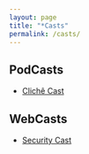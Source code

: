 ```yaml
---
layout: page
title: "*Casts"
permalink: /casts/
---
```


<h2>PodCasts</h2>
<ul>
  <li><a href="https://www.cyber-rangers.com/cs/podcasty" target="_blank" rel="noopener noreferrer">Clichê Cast</a></li>

</ul>

<h2>WebCasts</h2>
<ul>
  <li><a href="https://youtube.com/securitycast" target="_blank" rel="noopener noreferrer">Security Cast</a></li>
</ul>


